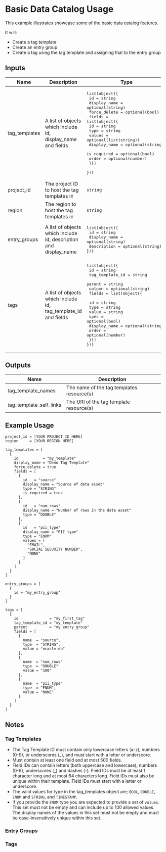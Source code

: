 # Basic Data Catalog Usage

This example illustrates showcase some of the basic data catalog features.

It will:
- Create a tag template
- Create an entry group
- Create a tag using the tag template and assigning that to the entry group

## Inputs

| Name | Description | Type | Default | Required |
|------|-------------|-------------------|---------|:--------:|
| tag\_templates | A list of objects which include id, display_name and fields | <pre>list(object({ <br>    id           = string<br>    display_name = optional(string)<br>    force_delete = optional(bool)<br>    fields = list(object({      <br>      id           = string      <br>      type         = string      <br>      values       = optional(list(string))      <br>      display_name = optional(string)      <br>      is_required  = optional(bool)      <br>      order        = optional(number)    <br>   }))  <br>}))</pre> | n/a | yes |
| project\_id | The project ID to host the tag templates in | `string` | n/a | yes |
| region | The region to host the tag templates in | `string` | n/a | yes |
| entry\_groups | A list of objects which include id, description and display_name | <pre>list(object({ <br>    id           = string<br>    display_name = optional(string)<br>    description = optional(string)<br>}))</pre> | `[]` | no |
| tags | A list of objects which include id, tag_template_id and fields | <pre>list(object({ <br>    id           = string<br>    tag_template_id = string<br>    parent = string<br>    column = optional(string)<br>    fields = list(object({      <br>      id           = string      <br>      type         = string      <br>      value       = string      <br>      spec  = optional(bool)      <br>      display_name = optional(string)      <br>      order        = optional(number)    <br>   }))  <br>}))</pre> | `[]` | no |


## Outputs

| Name | Description |
|------|-------------|
| tag\_template\_names | The name of the tag templates resource(s) |
| tag\_template\_self\_links | The URI of the tag template resource(s) |


## Example Usage

```hcl
project_id = [YOUR PROJECT ID HERE]
region     = [YOUR REGION HERE]

tag_templates = [
  {
    id           = "my_template"
    display_name = "Demo Tag Template"
    force_delete = true
    fields = [
      {
        id   = "source"
        display_name = "Source of data asset"
        type = "STRING"
        is_required = true
      },
      {
        id   = "num_rows"
        display_name = "Number of rows in the data asset"
        type = "DOUBLE"
      },
      {
        id   = "pii_type"
        display_name = "PII type"
        type = "ENUM"
        values = [
          "EMAIL",
          "SOCIAL SECURITY NUMBER",
          "NONE"
        ]
      }
    ]
  }
]

entry_groups = [
  {
    id = "my_entry_group"
  }
]

tags = [
  {
    id              = "my_first_tag"
    tag_template_id = "my_template"
    parent          = "my_entry_group"
    fields = [
      {
        name  = "source",
        type  = "STRING",
        value = "oracle-db"
      },
      {
        name  = "num_rows"
        type  = "DOUBLE"
        value = "100"
      },
      {
        name  = "pii_type"
        type  = "ENUM",
        value = "NONE"
      }
    ]
  }
]
```

## Notes

### Tag Templates

* The Tag Template ID must contain only lowercase letters (a-z), numbers (0-9), or underscores (_), and must start with a letter or underscore. 
* Must contain at least one field and at most 500 fields.
* Field IDs can contain letters (both uppercase and lowercase), numbers (0-9), underscores (_) and dashes (-). Field IDs must be at least 1 character long and at most 64 characters long. Field IDs must also be unique within their template. Field IDs must start with a letter or underscore.
* The valid values for type in the tag_templates object are; `BOOL`, `DOUBLE`, `ENUM` and `STRING`, and `TIMESTAMP`. 
* If you provide the `ENUM` type you are expected to provide a set of `values`. This set must not be empty and can include up to 100 allowed values. The display names of the values in this set must not be empty and must be case-insensitively unique within this set.

### Entry Groups

### Tags
